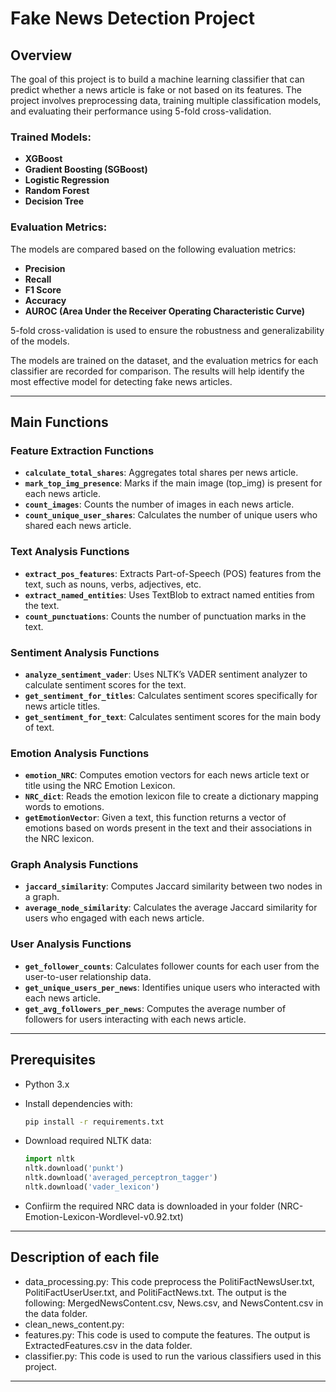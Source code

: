 # Fake News Detection Project



## Overview
The goal of this project is to build a machine learning classifier that can predict whether a news article is fake or not based on its features. The project involves preprocessing data, training multiple classification models, and evaluating their performance using 5-fold cross-validation.

### Trained Models:
- **XGBoost**
- **Gradient Boosting (SGBoost)**
- **Logistic Regression**
- **Random Forest**
- **Decision Tree**

### Evaluation Metrics:
The models are compared based on the following evaluation metrics:
- **Precision**
- **Recall**
- **F1 Score**
- **Accuracy**
- **AUROC (Area Under the Receiver Operating Characteristic Curve)**

5-fold cross-validation is used to ensure the robustness and generalizability of the models.

The models are trained on the dataset, and the evaluation metrics for each classifier are recorded for comparison. The results will help identify the most effective model for detecting fake news articles.

---
## Main Functions

### Feature Extraction Functions
- **`calculate_total_shares`**: Aggregates total shares per news article.
- **`mark_top_img_presence`**: Marks if the main image (top_img) is present for each news article.
- **`count_images`**: Counts the number of images in each news article.
- **`count_unique_user_shares`**: Calculates the number of unique users who shared each news article.

### Text Analysis Functions
- **`extract_pos_features`**: Extracts Part-of-Speech (POS) features from the text, such as nouns, verbs, adjectives, etc.
- **`extract_named_entities`**: Uses TextBlob to extract named entities from the text.
- **`count_punctuations`**: Counts the number of punctuation marks in the text.

### Sentiment Analysis Functions
- **`analyze_sentiment_vader`**: Uses NLTK’s VADER sentiment analyzer to calculate sentiment scores for the text.
- **`get_sentiment_for_titles`**: Calculates sentiment scores specifically for news article titles.
- **`get_sentiment_for_text`**: Calculates sentiment scores for the main body of text.

### Emotion Analysis Functions
- **`emotion_NRC`**: Computes emotion vectors for each news article text or title using the NRC Emotion Lexicon.
- **`NRC_dict`**: Reads the emotion lexicon file to create a dictionary mapping words to emotions.
- **`getEmotionVector`**: Given a text, this function returns a vector of emotions based on words present in the text and their associations in the NRC lexicon.

### Graph Analysis Functions
- **`jaccard_similarity`**: Computes Jaccard similarity between two nodes in a graph.
- **`average_node_similarity`**: Calculates the average Jaccard similarity for users who engaged with each news article.

### User Analysis Functions
- **`get_follower_counts`**: Calculates follower counts for each user from the user-to-user relationship data.
- **`get_unique_users_per_news`**: Identifies unique users who interacted with each news article.
- **`get_avg_followers_per_news`**: Computes the average number of followers for users interacting with each news article.


---

## Prerequisites

- Python 3.x
- Install dependencies with:

    ```bash
    pip install -r requirements.txt
    ```

- Download required NLTK data:

    ```python
    import nltk
    nltk.download('punkt')
    nltk.download('averaged_perceptron_tagger')
    nltk.download('vader_lexicon')
    ```
- Confiirm the required NRC data is downloaded in your folder (NRC-Emotion-Lexicon-Wordlevel-v0.92.txt)
  
    
---
## Description of each file
- data_processing.py: This code preprocess the PolitiFactNewsUser.txt, PolitiFactUserUser.txt, and PolitiFactNews.txt. The output is the following: MergedNewsContent.csv, News.csv, and NewsContent.csv in the data folder.
- clean_news_content.py:
- features.py: This code is used to compute the features. The output is ExtractedFeatures.csv in the data folder.
- classifier.py: This code is used to run the various classifiers used in this project.





---

 



